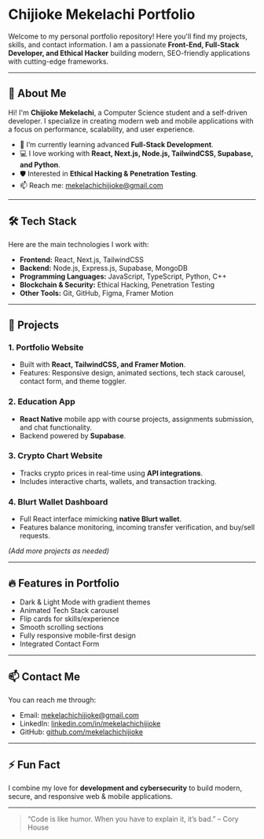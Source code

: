 # Chijioke Mekelachi Portfolio

Welcome to my personal portfolio repository! Here you'll find my projects, skills, and contact information. I am a passionate **Front-End, Full-Stack Developer, and Ethical Hacker** building modern, SEO-friendly applications with cutting-edge frameworks.

---

## 👋 About Me

Hi! I'm **Chijioke Mekelachi**, a Computer Science student and a self-driven developer. I specialize in creating modern web and mobile applications with a focus on performance, scalability, and user experience.

- 🌱 I’m currently learning advanced **Full-Stack Development**.
- 💻 I love working with **React, Next.js, Node.js, TailwindCSS, Supabase, and Python**.
- 🛡️ Interested in **Ethical Hacking & Penetration Testing**.
- 📫 Reach me: [mekelachichijioke@gmail.com](mailto:mekelachichijioke@gmail.com)

---

## 🛠️ Tech Stack

Here are the main technologies I work with:

- **Frontend:** React, Next.js, TailwindCSS  
- **Backend:** Node.js, Express.js, Supabase, MongoDB  
- **Programming Languages:** JavaScript, TypeScript, Python, C++  
- **Blockchain & Security:** Ethical Hacking, Penetration Testing  
- **Other Tools:** Git, GitHub, Figma, Framer Motion

---

## 💼 Projects

### 1. Portfolio Website
- Built with **React, TailwindCSS, and Framer Motion**.  
- Features: Responsive design, animated sections, tech stack carousel, contact form, and theme toggler.

### 2. Education App
- **React Native** mobile app with course projects, assignments submission, and chat functionality.  
- Backend powered by **Supabase**.

### 3. Crypto Chart Website
- Tracks crypto prices in real-time using **API integrations**.  
- Includes interactive charts, wallets, and transaction tracking.

### 4. Blurt Wallet Dashboard
- Full React interface mimicking **native Blurt wallet**.  
- Features balance monitoring, incoming transfer verification, and buy/sell requests.

*(Add more projects as needed)*

---

## 🔥 Features in Portfolio

- Dark & Light Mode with gradient themes  
- Animated Tech Stack carousel  
- Flip cards for skills/experience  
- Smooth scrolling sections  
- Fully responsive mobile-first design  
- Integrated Contact Form  

---

## 📫 Contact Me

You can reach me through:  

- Email: [mekelachichijioke@gmail.com](mailto:mekelachichijioke@gmail.com)  
- LinkedIn: [linkedin.com/in/mekelachichijioke](https://linkedin.com/in/mekelachichijioke)  
- GitHub: [github.com/mekelachichijioke](https://github.com/mekelachichijioke)  

---

## ⚡ Fun Fact

I combine my love for **development and cybersecurity** to build modern, secure, and responsive web & mobile applications.

---


> “Code is like humor. When you have to explain it, it’s bad.” – Cory House

